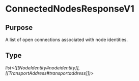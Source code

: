 # ConnectedNodesResponseV1

## Purpose

<!-- --8<-- [start:purpose] -->
A list of open connections associated with node identities.
<!-- --8<-- [end:purpose] -->

## Type

<!-- --8<-- [start:type] -->
<div class="type">

*list<([[NodeIdentity#nodeidentity]], [[TransportAddress#transportaddress]])>*


</div>
<!-- --8<-- [end:type] -->
